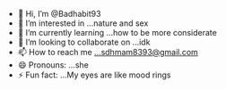 - 👋 Hi, I’m @Badhabit93
- 👀 I’m interested in ...nature and sex
- 🌱 I’m currently learning ...how to be more considerate
- 💞️ I’m looking to collaborate on ...idk
- 📫 How to reach me ...sdhmam8393@gmail.com  
- 😄 Pronouns: ...she
- ⚡ Fun fact: ...My eyes are like mood rings

<!---
Badhabit93/Badhabit93 is a ✨ special ✨ repository because its `README.md` (this file) appears on your GitHub profile.
You can click the Preview link to take a look at your changes.
--->
